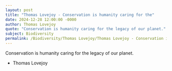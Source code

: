 ```yaml
---
layout: post
title: "Thomas Lovejoy - Conservation is humanity caring for the"
date: 2024-12-28 12:00:00 -0000
author: Thomas Lovejoy
quote: "Conservation is humanity caring for the legacy of our planet."
subject: Biodiversity
permalink: /Biodiversity/Thomas Lovejoy/Thomas Lovejoy - Conservation is humanity caring for the
---
```


Conservation is humanity caring for the legacy of our planet.

- Thomas Lovejoy
